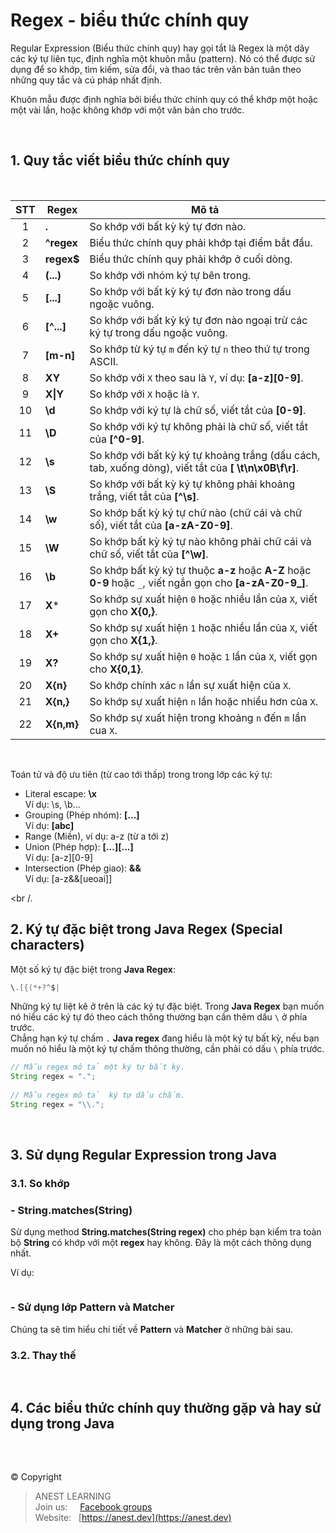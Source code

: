 # Regex - biểu thức chính quy



Regular Expression (Biểu thức chính quy) hay gọi tắt là Regex là một dãy các ký tự liên tục, định nghĩa một khuôn mẫu (pattern). Nó có thể được sử dụng để so khớp, tìm kiếm, sửa đổi, và thao tác trên văn bản tuân theo những quy tắc và cú pháp nhất định.

Khuôn mẫu được định nghĩa bởi biểu thức chính quy có thể khớp một hoặc một vài lần, hoặc không khớp với một văn bản cho trước.

<br />

## 1. Quy tắc viết biểu thức chính quy

<br />

| STT | Regex | Mô tả |
|:---:|-------|-------|
|  1  | **.**        | So khớp với bất kỳ ký tự đơn nào. |
|  2  | **^regex**   | Biểu thức chính quy phải  khớp tại điểm bắt đầu. |
|  3  | **regex$**   | Biểu thức chính quy phải khớp ở cuối dòng. |
|  4  | **(...)**    | So khớp với nhóm ký tự bên trong. |
|  5  | **[...]**    | So khớp với bất kỳ ký tự đơn nào trong dấu ngoặc vuông. |
|  6  | **[^...]**   | So khớp với bất kỳ ký tự đơn nào ngoại trừ các ký tự trong dấu ngoặc vuông. |
|  7  | **[m-n]**    | So khớp từ ký tự `m` đến ký tự `n` theo thứ tự trong ASCII. |
|  8  | **XY**       | So khớp với `X` theo sau là `Y`, ví dụ: **[a-z][0-9]**. |
|  9  | **X&#124;Y** | So khớp với `X` hoặc là `Y`. |
| 10  | **\d**       | So khớp với ký tự là chữ số, viết tắt của **[0-9]**. |
| 11  | **\D**       | So khớp với ký tự không phải là chữ số, viết tắt của **[^0-9]**. |
| 12  | **\s**       | So khớp với bất kỳ ký tự khoảng trắng (dấu cách, tab, xuống dòng), viết tắt của **[ \t\n\x0B\f\r]**. |
| 13  | **\S**       | So khớp với bất kỳ ký tự không phải khoảng trắng, viết tắt của **[^\s]**. |
| 14  | **\w**       | So khớp bất kỳ ký tự chữ nào (chữ cái và chữ số), viết tắt của **[a-zA-Z0-9]**. |
| 15  | **\W**       | So khớp bất kỳ ký tự nào không phải chữ cái và chữ số, viết tắt của **[^\w]**. |
| 16  | **\b**       | So khớp bất kỳ ký tự thuộc **a-z** hoặc **A-Z** hoặc **0-9** hoặc `_`, viết ngắn gọn cho **[a-zA-Z0-9_]**. |
| 17  | **X***       | So khớp sự xuất hiện `0` hoặc nhiều lần của `X`, viết gọn cho **X{0,}**. |
| 18  | **X+**       | So khớp sự xuất hiện `1` hoặc nhiều lần của `X`,  viết gọn cho **X{1,}**. |
| 19  | **X?**       | So khớp sự xuất hiện `0` hoặc `1` lần của `X`, viết gọn cho **X{0,1}**. |
| 20  | **X{n}**     | So khớp chính xác `n` lần sự xuất hiện của `X`. |
| 21  | **X{n,}**    | So khớp sự xuất hiện `n` lần hoặc nhiều hơn của `X`. |
| 22  | **X{n,m}**   | So khớp sự xuất hiện trong khoảng `n` đến `m` lần cua `X`. |

<br />

Toán tử và độ ưu tiên (từ cao tới thấp) trong trong lớp các ký tự:

- Literal escape: **\x**  
    Ví dụ: \s, \b...
- Grouping (Phép nhóm): **[...]**  
    Ví dụ: **[abc]**
- Range (Miền), ví dụ: a-z (từ a tới z)  
- Union (Phép hợp): **[...][...]**  
    Ví dụ: [a-z][0-9]
- Intersection (Phép giao): **&&**  
    Ví dụ: [a-z&&[ueoai]]

<br /.

## 2. Ký tự đặc biệt trong Java Regex (Special characters)

Một số ký tự đặc biệt trong **Java Regex**:

```java
\.[{(*+?^$|
```

Những ký tự liệt kê ở trên là các ký tự đặc biệt. Trong **Java Regex** bạn muốn nó hiểu các ký tự đó theo cách thông thường bạn cần thêm dấu `\` ở phía trước.  
Chẳng hạn ký tự chấm `.` **Java regex** đang hiểu là một ký tự bất kỳ, nếu bạn muốn nó hiểu là một ký tự chấm thông thường, cần phải có dấu `\` phía trước.

```java
// Mẫu regex mô tả một ký tự bất kỳ.
String regex = ".";
 
// Mẫu regex mô tả  ký tự dấu chấm.
String regex = "\\.";
```

<br />

## 3. Sử dụng Regular Expression trong Java

### 3.1. So khớp

### - String.matches(String)

Sử dụng method **String.matches(String regex)** cho phép bạn kiểm tra toàn bộ **String** có khớp với một **regex** hay không. Đây là một cách thông dụng nhất.

Ví dụ:
```java
```

### - Sử dụng lớp Pattern và Matcher

Chúng ta sẽ tìm hiểu chi tiết về **Pattern** và **Matcher** ở những bài sau.

### 3.2. Thay thế

<br />

## 4. Các biểu thức chính quy thường gặp và hay sử dụng trong Java

<br />

##  

© Copyright
> ANEST LEARNING  
> Join us: &nbsp;&nbsp;&nbsp; [Facebook groups](https://www.facebook.com/groups/anest.learning/)  
> Website: &nbsp; [https://anest.dev](https://anest.dev) 
